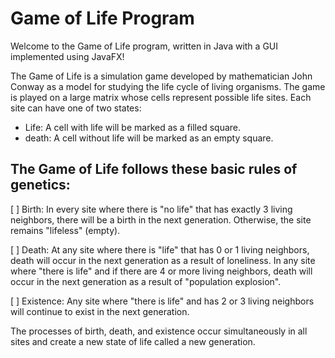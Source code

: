 # Game of Life Program

Welcome to the Game of Life program, written in Java with a GUI implemented using JavaFX!

The Game of Life is a simulation game developed by mathematician John Conway as a model for studying the life cycle of living organisms. The game is played on a large matrix whose cells represent possible life sites. Each site can have one of two states:

* Life: A cell with life will be marked as a filled square.
* death: A cell without life will be marked as an empty square.

## The Game of Life follows these basic rules of genetics:

[ ] Birth: In every site where there is "no life" that has exactly 3 living neighbors, there will be a birth in the next generation. Otherwise, the site remains "lifeless" (empty).

[ ] Death: At any site where there is "life" that has 0 or 1 living neighbors, death will occur in the next generation as a result of loneliness. In any site where "there is life" and if there are 4 or more living neighbors, death will occur in the next generation as a result of "population explosion".

[ ] Existence: Any site where "there is life" and has 2 or 3 living neighbors will continue to exist in the next generation.

The processes of birth, death, and existence occur simultaneously in all sites and create a new state of life called a new generation.
